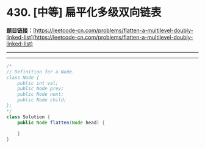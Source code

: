 # 430. [中等] 扁平化多级双向链表

**题目链接：**[https://leetcode-cn.com/problems/flatten-a-multilevel-doubly-linked-list](https://leetcode-cn.com/problems/flatten-a-multilevel-doubly-linked-list)

---

<Cards card="leetcode_430_flatten-a-multilevel-doubly-linked-list"></Cards>

---

```java
/*
// Definition for a Node.
class Node {
    public int val;
    public Node prev;
    public Node next;
    public Node child;
};
*/
class Solution {
    public Node flatten(Node head) {
        
    }
}
```